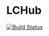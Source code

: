 # LCHub

[![Build Status](https://travis-ci.com/Tandoori-Momos/LCHub.svg?branch=master)](https://travis-ci.com/Tandoori-Momos/LCHub)
